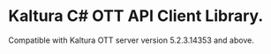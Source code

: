 # Kaltura C# OTT API Client Library.
Compatible with Kaltura OTT server version 5.2.3.14353 and above.
